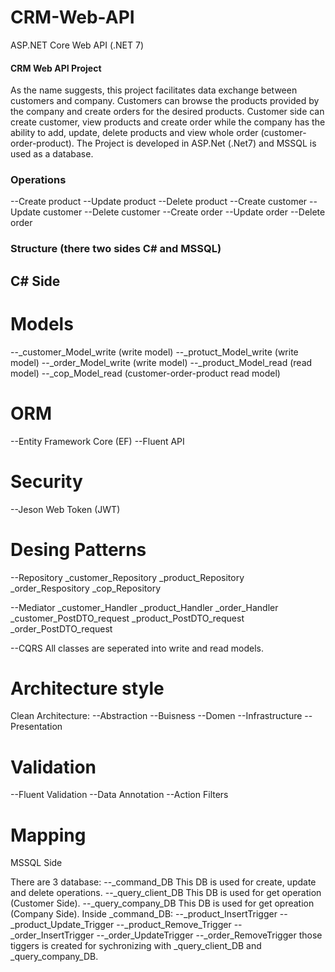 # CRM-Web-API
ASP.NET Core Web API (.NET 7)
#### CRM Web API Project

As the name suggests, this project facilitates data exchange between customers and company. Customers can browse the products provided by the company and create orders for the desired products. Customer side can create customer, view products and create order while the company has the ability to add, update, delete products and view whole order (customer-order-product).
The Project is developed in ASP.Net (.Net7) and MSSQL is used as a database.


### Operations

--Create product
--Update product
--Delete product
--Create customer
--Update customer
--Delete customer
--Create order
--Update order
--Delete order


### Structure (there two sides C# and MSSQL) 
## C# Side

# Models

--_customer_Model_write (write model)
--_protuct_Model_write (write model)
--_order_Model_write (write model)
--_product_Model_read (read model)
--_cop_Model_read (customer-order-product read model)


# ORM

--Entity Framework Core (EF)
--Fluent API


# Security

--Jeson Web Token (JWT)


# Desing Patterns

--Repository
  _customer_Repository
  _product_Repository
  _order_Respository
  _cop_Repository

--Mediator
  _customer_Handler
  _product_Handler
  _order_Handler
  _customer_PostDTO_request
  _product_PostDTO_request
  _order_PostDTO_request

--CQRS
  All classes are seperated into write and read models.


# Architecture style 

  Clean Architecture:
  --Abstraction
  --Buisness
  --Domen
  --Infrastructure
  --Presentation


# Validation

--Fluent Validation
--Data Annotation
--Action Filters

# Mapping


MSSQL Side

There are 3 database:
--_command_DB
   This DB is used for create, update and delete operations. 
--_query_client_DB
   This DB is used for get operation (Customer Side).
--_query_company_DB
   This DB is used for get opreation (Company Side).
Inside _command_DB:
--_product_InsertTrigger
--_product_Update_Trigger
--_product_Remove_Trigger
--_order_InsertTrigger
--_order_UpdateTrigger
--_order_RemoveTrigger
those tiggers is created for sychronizing with _query_client_DB and _query_company_DB.






